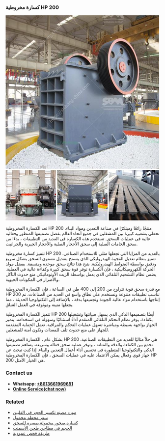 <h3>كسارة مخروطية HP 200</h3><img src='1701853283.jpg' alt=''><p>تعد الكسارة المخروطية HP 200 منتجًا رائعًا ومبتكرًا في صناعة التعدين ومواد البناء. تحظى بشعبية كبيرة بين المشغلين في جميع أنحاء العالم بفضل تصميمها المتطور وفعالية عالية في عمليات السحق. تستخدم هذه الكسارة في العديد من التطبيقات ، بدءًا من سحق الخامات الصلبة إلى سحق الأحجار الصلبة والأحجار الجيرية والجرانيت.</p><p>تتميز كسارة مخروطية HP 200 بالعديد من المزايا التي تجعلها مثلى للاستخدام الصناعي. تتميز بنظام تعديل الفجوة الهيدروليكي الذي يسمح بتعديل مستوى السحق بشكل سريع ودقيق بواسطة الضوابط الهيدروليكية. يتيح هذا نتائج سحق موحدة ومتسقة. بفضل مولد الحركة الكهروميكانيكية ، فإن الكسارة توفر قوة سحق كبيرة وكفاءة عالية في العملية. يضمن نظام التشحيم التلقائي الذي يعمل بواسطة الزيت الأوتوماتيكي منع حدوث التآكل والأضرار في المكونات الحيوية.</p><p>مع قدرة سحق قوية تتراوح من 200 إلى 400 طن في الساعة ، فإن الكسارة المخروطية HP 200 تناسب تطبيقات متنوعة وتستخدم على نطاق واسع في العديد من الصناعات. تم إنتاجها باستخدام مواد عالية الجودة وتجميعها بدقة ، بالإضافة إلى التكنولوجيا الحديثة ، مما يجعلها متينة وموثوقة في العمل الشاق.</p><p>تتميز الكسارة المخروطية HP 200 أيضًا بتصميمها الذكي الذي يسهل صيانتها وتشغيلها بكفاءة. يوفر نظام التحكم التلقائي المتقدم أداءً استثنائيًا وسهولة في استخدامه. يتميز الجهاز بواجهة بسيطة ومباشرة تسهل عمليات التحكم والمراقبة. تعمل الحماية المتقدمة للجهاز على منع حدوث تلف للمعدات وتكون آمنة للمشغلين.</p><p>بشكل عام ، الكسارة المخروطية HP 200 هي حلاً مثاليًا للعديد من التطبيقات الصناعية. تجمع بين الكفاءة والدقة والمتانة ، وتوفر عملية سحق فعالة وسريعة. يساهم تصميمها الذكي والتكنولوجيا المتطورة في تحسين أداء أعمال التعدين والبناء. إذا كنت تبحث عن جهاز قوي وفعال يمكن الاعتماد عليه في عمليات السحق ، فإن الكسارة المخروطية HP 200 هي الخيار الأمثل.</p><h3>Contact us</h3><ul><li><strong>Whatsapp:&nbsp;<a href="https://wa.me/8613661969651">+8613661969651</a></strong></li><li><a href="https://swt.shibang-china.com/?git&amp;zhl&amp;كسارة مخروطية HP 200"><strong>Online Service(chat now)</strong></a></li></ul><h3>Related</h3><ul><li><a href='مورد مصنع تكسير الحجر في الفلبين.md'>مورد مصنع تكسير الحجر في الفلبين</a></li><li><a href='سعر محطم محمول.md'>سعر محطم محمول</a></li><li><a href='كسارة صخور محمولة صغيرة للسحق.md'>كسارة صخور محمولة صغيرة للسحق</a></li><li><a href='الحجم في مطاحن طحن الأسمنت.md'>الحجم في مطاحن طحن الأسمنت</a></li><li><a href='طريقة فحص عمودية.md'>طريقة فحص عمودية</a></li></ul>